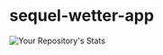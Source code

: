 # sequel-wetter-app

![Your Repository's Stats](https://github-readme-stats.vercel.app/api/top-langs/?username=mscschliemann&theme=blue-green)
